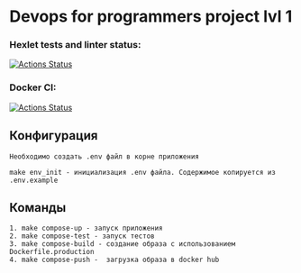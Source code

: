 # Devops for programmers project lvl 1
### Hexlet tests and linter status:
[![Actions Status](https://github.com/Palms455/devops-for-programmers-project-lvl1/workflows/hexlet-check/badge.svg)](https://github.com/Palms455/devops-for-programmers-project-lvl1/actions)
### Docker CI:
[![Actions Status](https://github.com/Palms455/devops-for-programmers-project-lvl1/workflows/ci/badge.svg)](https://github.com/Palms455/devops-for-programmers-project-lvl1/actions)


## Конфигурация
    Необходимо создать .env файл в корне приложения
```
make env_init - инициализация .env файла. Содержимое копируется из .env.example
```

## Команды
    1. make compose-up - запуск приложения
    2. make compose-test - запуск тестов
    3. make compose-build - создание образа с использованием Dockerfile.production
    4. make compose-push -  загрузка образа в docker hub
